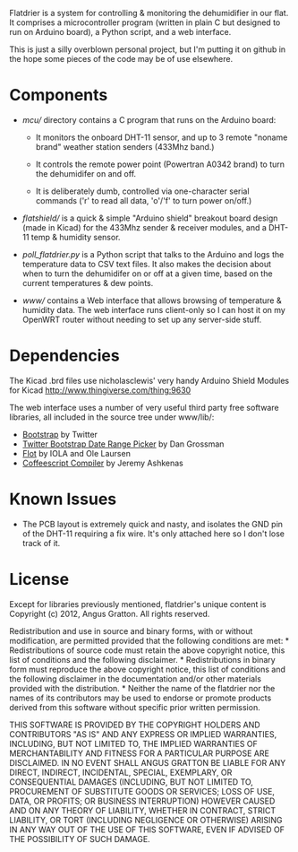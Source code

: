 Flatdrier is a system for controlling & monitoring the dehumidifier in
our flat. It comprises a microcontroller program (written in plain C
but designed to run on Arduino board), a Python script, and a web
interface.

This is just a silly overblown personal project, but I'm putting it on
github in the hope some pieces of the code may be of use elsewhere.

# Components

* *mcu/* directory contains a C program that runs on the Arduino board:

    + It monitors the onboard DHT-11 sensor, and up to 3 remote "noname brand" weather station senders (433Mhz band.)

    + It controls the remote power point (Powertran A0342 brand) to turn the dehumidifer on and off.

    + It is deliberately dumb, controlled via one-character serial commands ('r' to read all data, 'o'/'f' to turn power on/off.)

* *flatshield/* is a quick & simple "Arduino shield" breakout board design (made in Kicad) for the 433Mhz sender & receiver modules, and a DHT-11 temp & humidity sensor.

* *poll_flatdrier.py* is a Python script that talks to the Arduino and logs the temperature data to CSV text files. It also makes the decision about when to turn the dehumidifer on or off at a given time, based on the current temperatures & dew points.

* *www/* contains a Web interface that allows browsing of temperature & humidity data. The web interface runs client-only so I can host it on my OpenWRT router without needing to set up any server-side stuff.

# Dependencies

The Kicad .brd files use nicholasclewis' very handy Arduino Shield Modules for Kicad
http://www.thingiverse.com/thing:9630

The web interface uses a number of very useful third party free software libraries, all included in the source tree under www/lib/:
* [Bootstrap](http://twitter.github.com/bootstrap/) by Twitter
* [Twitter Bootstrap Date Range Picker](http://www.dangrossman.info/2012/08/20/a-date-range-picker-for-twitter-bootstrap/) by Dan Grossman
* [Flot](http://www.flotcharts.org/) by IOLA and Ole Laursen
* [Coffeescript Compiler](http://coffeescript.org/) by Jeremy Ashkenas


# Known Issues

* The PCB layout is extremely quick and nasty, and isolates the GND
  pin of the DHT-11 requiring a fix wire. It's only attached here so
  I don't lose track of it.


# License

Except for libraries previously mentioned, flatdrier's unique content
is Copyright (c) 2012, Angus Gratton.  All rights reserved.

Redistribution and use in source and binary forms, with or without
modification, are permitted provided that the following conditions are met:
    * Redistributions of source code must retain the above copyright
      notice, this list of conditions and the following disclaimer.
    * Redistributions in binary form must reproduce the above copyright
      notice, this list of conditions and the following disclaimer in the
      documentation and/or other materials provided with the distribution.
    * Neither the name of the flatdrier nor the
      names of its contributors may be used to endorse or promote products
      derived from this software without specific prior written permission.

THIS SOFTWARE IS PROVIDED BY THE COPYRIGHT HOLDERS AND CONTRIBUTORS "AS IS" AND
ANY EXPRESS OR IMPLIED WARRANTIES, INCLUDING, BUT NOT LIMITED TO, THE IMPLIED
WARRANTIES OF MERCHANTABILITY AND FITNESS FOR A PARTICULAR PURPOSE ARE
DISCLAIMED. IN NO EVENT SHALL ANGUS GRATTON BE LIABLE FOR ANY
DIRECT, INDIRECT, INCIDENTAL, SPECIAL, EXEMPLARY, OR CONSEQUENTIAL DAMAGES
(INCLUDING, BUT NOT LIMITED TO, PROCUREMENT OF SUBSTITUTE GOODS OR SERVICES;
LOSS OF USE, DATA, OR PROFITS; OR BUSINESS INTERRUPTION) HOWEVER CAUSED AND
ON ANY THEORY OF LIABILITY, WHETHER IN CONTRACT, STRICT LIABILITY, OR TORT
(INCLUDING NEGLIGENCE OR OTHERWISE) ARISING IN ANY WAY OUT OF THE USE OF THIS
SOFTWARE, EVEN IF ADVISED OF THE POSSIBILITY OF SUCH DAMAGE.



